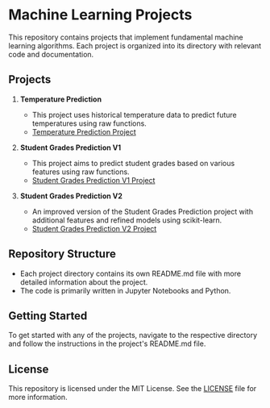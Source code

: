 # Machine Learning Projects

This repository contains projects that implement fundamental machine learning algorithms. Each project is organized into its directory with relevant code and documentation.

## Projects

1. **Temperature Prediction**
   - This project uses historical temperature data to predict future temperatures using raw functions.
   - [Temperature Prediction Project](https://github.com/XavierMerinoM/Machine_Learning/tree/main/1-Temperature_Prediction)

2. **Student Grades Prediction V1**
   - This project aims to predict student grades based on various features using raw functions.
   - [Student Grades Prediction V1 Project](https://github.com/XavierMerinoM/Machine_Learning/tree/main/2-Student_Grades_Prediction_V1)

3. **Student Grades Prediction V2**
   - An improved version of the Student Grades Prediction project with additional features and refined models using scikit-learn.
   - [Student Grades Prediction V2 Project](https://github.com/XavierMerinoM/Machine_Learning/tree/main/3-Student_Grades_Prediction_V2)

## Repository Structure

- Each project directory contains its own README.md file with more detailed information about the project.
- The code is primarily written in Jupyter Notebooks and Python.

## Getting Started

To get started with any of the projects, navigate to the respective directory and follow the instructions in the project's README.md file.

## License

This repository is licensed under the MIT License. See the [LICENSE](LICENSE) file for more information.
